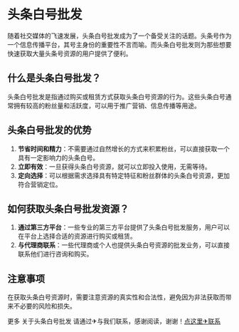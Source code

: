 # 头条白号批发

随着社交媒体的飞速发展，头条白号批发成为了一个备受关注的话题。头条号作为一个信息传播平台，其号主身份的重要性不言而喻。而头条白号批发则为那些想要快速获取大量头条号资源的用户提供了便利。

## 什么是头条白号批发？

头条白号批发是指通过购买或租赁方式获取头条白号资源的行为。这些头条白号通常拥有较高的粉丝量和活跃度，可以用于推广营销、信息传播等用途。

## 头条白号批发的优势

1. **节省时间和精力**：不需要通过自然增长的方式来积累粉丝，可以直接获取一个具有一定影响力的头条白号。
2. **立即有效**：一旦获得头条白号资源，就可以立即投入使用，无需等待。
3. **定向选择**：可以根据需求选择具有特定特征和粉丝群体的头条白号资源，更加符合营销定位。

## 如何获取头条白号批发资源？

1. **通过第三方平台**：一些专业的第三方平台提供了头条白号批发服务，用户可以在平台上选择合适的资源进行购买或租赁。
2. **与代理商联系**：一些代理商或个人也提供头条白号资源的批发业务，可以直接联系他们进行咨询和购买。

## 注意事项

在获取头条白号资源时，需要注意资源的真实性和合法性，避免因为非法获取而带来不必要的风险和损失。

更多 关于头条白号批发 请通过✈与我们联系，感谢阅读，谢谢！[点这里✈联系](https://d.k02.cc)